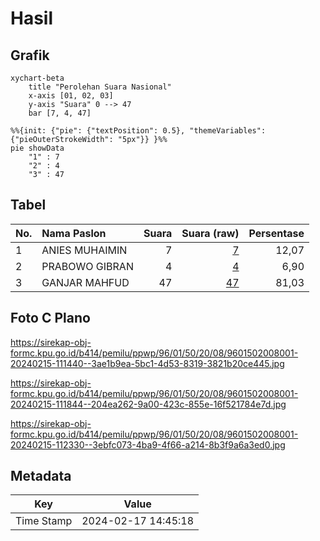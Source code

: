 # Hasil

## Grafik

```mermaid
xychart-beta
    title "Perolehan Suara Nasional"
    x-axis [01, 02, 03]
    y-axis "Suara" 0 --> 47
    bar [7, 4, 47]
```

```mermaid
%%{init: {"pie": {"textPosition": 0.5}, "themeVariables": {"pieOuterStrokeWidth": "5px"}} }%%
pie showData
    "1" : 7
    "2" : 4
    "3" : 47
```

## Tabel

| No. | Nama Paslon    | Suara | Suara (raw) | Persentase |
|:--- |:-------------- | -----:| -----------:| ----------:|
| 1   | ANIES MUHAIMIN | 7     | [7][p-1]    | 12,07      |
| 2   | PRABOWO GIBRAN | 4     | [4][p-2]    | 6,90       |
| 3   | GANJAR MAHFUD  | 47    | [47][p-3]   | 81,03      |


[p-1]: https://github.com/gigit-pemilu/pemilu-2024/blob/main/pilpres/hitung-suara/sub/96-papua-barat-daya/sub/01-sorong/sub/50-konhir/sub/2008-klarin/sub/001-tps/sub/paslon-1.txt
[p-2]: https://github.com/gigit-pemilu/pemilu-2024/blob/main/pilpres/hitung-suara/sub/96-papua-barat-daya/sub/01-sorong/sub/50-konhir/sub/2008-klarin/sub/001-tps/sub/paslon-2.txt
[p-3]: https://github.com/gigit-pemilu/pemilu-2024/blob/main/pilpres/hitung-suara/sub/96-papua-barat-daya/sub/01-sorong/sub/50-konhir/sub/2008-klarin/sub/001-tps/sub/paslon-3.txt

## Foto C Plano

https://sirekap-obj-formc.kpu.go.id/b414/pemilu/ppwp/96/01/50/20/08/9601502008001-20240215-111440--3ae1b9ea-5bc1-4d53-8319-3821b20ce445.jpg

https://sirekap-obj-formc.kpu.go.id/b414/pemilu/ppwp/96/01/50/20/08/9601502008001-20240215-111844--204ea262-9a00-423c-855e-16f521784e7d.jpg

https://sirekap-obj-formc.kpu.go.id/b414/pemilu/ppwp/96/01/50/20/08/9601502008001-20240215-112330--3ebfc073-4ba9-4f66-a214-8b3f9a6a3ed0.jpg


## Metadata

| Key        | Value               |
| ---------- | ------------------- |
| Time Stamp | 2024-02-17 14:45:18 |



